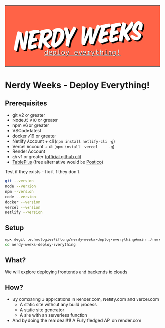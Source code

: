  <img src="assets/images/nerdy-weeks-deploy-768.png">

# Nerdy Weeks - Deploy Everything!

## Prerequisites

- git v2 or greater
- NodeJS v10 or greater
- npm v6 or greater
- VSCode latest
- docker v19 or greater
- Netlify Account + cli (`npm install netlify-cli -g`)
- Vercel  Account + cli (`npm install  vercel     -g`)
- Render  Account
- `gh` v1 or greater ([official github cli](https://cli.github.com/))
- [TablePlus](https://www.tableplus.io/) (free alternative would be [Postico](https://eggerapps.at/postico/))


Test if they exists - fix it if they don't.

```bash
git --version
node --version
npm --version
code --version
docker --version
vercel --version
netlify --version
```

## Setup

```bash
npx degit technologiestiftung/nerdy-weeks-deploy-everything#main ./nerdy-weeks-deploy-everything
cd nerdy-weeks-deploy-everything
```

## What?

We will explore deploying frontends and backends to clouds

## How?

- By comparing 3 applications in Render.com, Netlify.com and Vercel.com
  - A static site without any build process
  - A static site generator
  - A site with an serverless function
- And by doing the real deal!!1! A Fully fledged API on render.com
